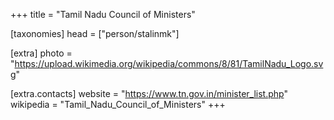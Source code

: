 +++
title = "Tamil Nadu Council of Ministers"

[taxonomies]
head = ["person/stalinmk"]

[extra]
photo = "https://upload.wikimedia.org/wikipedia/commons/8/81/TamilNadu_Logo.svg"

[extra.contacts]
website = "https://www.tn.gov.in/minister_list.php"
wikipedia = "Tamil_Nadu_Council_of_Ministers"
+++